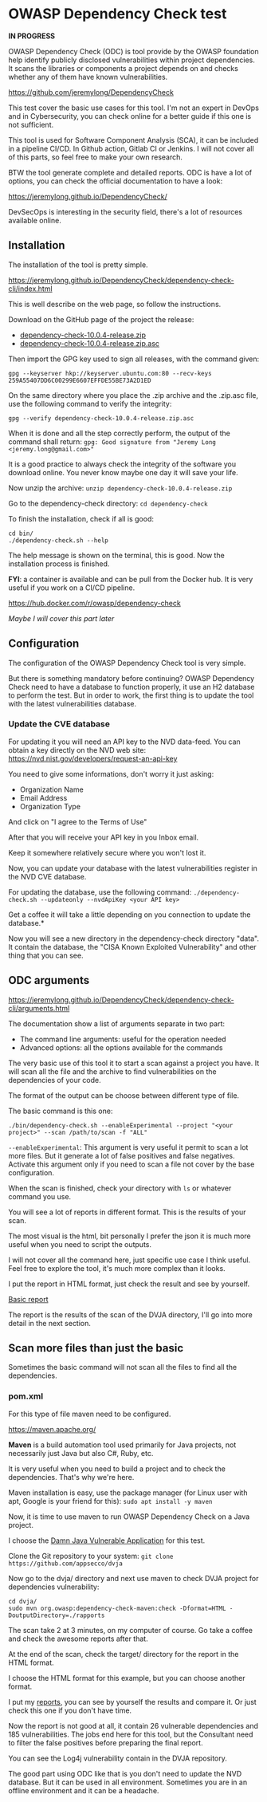 # OWASP Dependency Check test

**IN PROGRESS**

OWASP Dependency Check (ODC) is tool provide by the OWASP foundation help identify publicly disclosed vulnerabilities within project dependencies. It scans the libraries or components a project depends on and checks whether any of them have known vulnerabilities.

https://github.com/jeremylong/DependencyCheck

This test cover the basic use cases for this tool. I'm not an expert in DevOps and in Cybersecurity, you can check online for a better guide if this one is not sufficient.

This tool is used for Software Component Analysis (SCA), it can be included in a pipeline CI/CD. In Github action, Gitlab CI or Jenkins. I will not cover all of this parts, so feel free to make your own research.

BTW the tool generate complete and detailed reports. ODC is have a lot of options, you can check the official documentation to have a look:

https://jeremylong.github.io/DependencyCheck/

DevSecOps is interesting in the security field, there's a lot of resources available online.

## Installation

The installation of the tool is pretty simple.

https://jeremylong.github.io/DependencyCheck/dependency-check-cli/index.html

This is well describe on the web page, so follow the instructions.

Download on the GitHub page of the project the release:
- [dependency-check-10.0.4-release.zip](https://github.com/jeremylong/DependencyCheck/releases/download/v10.0.4/dependency-check-10.0.4-release.zip)
- [dependency-check-10.0.4-release.zip.asc](https://github.com/jeremylong/DependencyCheck/releases/download/v10.0.4/dependency-check-10.0.4-release.zip.asc)

Then import the GPG key used to sign all releases, with the command given:

`gpg --keyserver hkp://keyserver.ubuntu.com:80 --recv-keys 259A55407DD6C00299E6607EFFDE55BE73A2D1ED`

On the same directory where you place the .zip archive and the .zip.asc file, use the following command to verify the integrity:

`gpg --verify dependency-check-10.0.4-release.zip.asc`

When it is done and all the step correctly perform, the output of the command shall return:
`gpg: Good signature from "Jeremy Long <jeremy.long@gmail.com>"`

It is a good practice to always check the integrity of the software you download online. You never know maybe one day it will save your life.

Now unzip the archive: `unzip dependency-check-10.0.4-release.zip`

Go to the dependency-check directory: `cd dependency-check`

To finish the installation, check if all is good:
```
cd bin/
./dependency-check.sh --help
```

The help message is shown on the terminal, this is good. Now the installation process is finished.

**FYI**: a container is available and can be pull from the Docker hub. It is very useful if you work on a CI/CD pipeline.

https://hub.docker.com/r/owasp/dependency-check

*Maybe I will cover this part later*

## Configuration

The configuration of the OWASP Dependency Check tool is very simple.

But there is something mandatory before continuing? OWASP Dependency Check need to have a database to function properly, it use an H2 database to perform the test. But in order to work, the first thing is to update the tool with the latest vulnerabilities database.

### Update the CVE database

For updating it you will need an API key to the NVD data-feed. You can obtain a key directly on the NVD web site:
https://nvd.nist.gov/developers/request-an-api-key

You need to give some informations, don't worry it just asking:
- Organization Name
- Email Address
- Organization Type

And click on "I agree to the Terms of Use"

After that you will receive your API key in you Inbox email.

Keep it somewhere relatively secure where you won't lost it.

Now, you can update your database with the latest vulnerabilities register in the NVD CVE database.

For updating the database, use the following command: `./dependency-check.sh --updateonly --nvdApiKey <your API key>`

Get a coffee it will take a little depending on you connection to update the database.*

Now you will see a new directory in the dependency-check directory "data". It contain the database, the "CISA Known Exploited Vulnerability" and other thing that you can see.

## ODC arguments

https://jeremylong.github.io/DependencyCheck/dependency-check-cli/arguments.html

The documentation show a list of arguments separate in two part:
- The command line arguments: useful for the operation needed
- Advanced options: all the options available for the commands

The very basic use of this tool it to start a scan against a project you have. It will scan all the file and the archive to find vulnerabilities on the dependencies of your code.

The format of the output can be choose between different type of file.

The basic command is this one:

`./bin/dependency-check.sh --enableExperimental --project "<your project>" --scan /path/to/scan -f "ALL"`

`--enableExperimental`: This argument is very useful it permit to scan a lot more files. But it generate a lot of false positives and false negatives. Activate this argument only if you need to scan a file not cover by the base configuration.

When the scan is finished, check your directory with `ls` or whatever command you use.

You will see a lot of reports in different format. This is the results of your scan.

The most visual is the html, bit personally I prefer the json it is much more useful when you need to script the outputs.

I will not cover all the command here, just specific use case I think useful. Feel free to explore the tool, it's much more complex than it looks.

I put the report in HTML format, just check the result and see by yourself.

[Basic report](https://htmlpreview.github.io/?https://github.com/SharkUncle/deep-abyss/blob/master/OWASP_DC/basic-dependency-check-report.html)

The report is the results of the scan of the DVJA directory, I'll go into more detail in the next section.

## Scan more files than just the basic

Sometimes the basic command will not scan all the files to find all the dependencies.

### pom.xml

For this type of file maven need to be configured.

https://maven.apache.org/

**Maven** is a build automation tool used primarily for Java projects, not necessarily just Java but also C#, Ruby, etc.

It is very useful when you need to build a project and to check the dependencies. That's why we're here.

Maven installation is easy, use the package manager (for Linux user with apt, Google is your friend for this): `sudo apt install -y maven`

Now, it is time to use maven to run OWASP Dependency Check on a Java project.

I choose the [Damn Java Vulnerable Application](https://github.com/appsecco/dvja) for this test.

Clone the Git repository to your system: `git clone https://github.com/appsecco/dvja`

Now go to the dvja/ directory and next use maven to check DVJA project for dependencies vulnerability:
```
cd dvja/
sudo mvn org.owasp:dependency-check-maven:check -Dformat=HTML -DoutputDirectory=./rapports
```

The scan take 2 at 3 minutes, on my computer of course. Go take a coffee and check the awesome reports after that.

At the end of the scan, check the target/ directory for the report in the HTML format.

I choose the HTML format for this example, but you can choose another format.

I put my [reports](https://htmlpreview.github.io/?https://github.com/SharkUncle/deep-abyss/blob/master/OWASP_DC/detailed-dependency-check-report.html), you can see by yourself the results and compare it. Or just check this one if you don't have time.

Now the report is not good at all, it contain 26 vulnerable dependencies and 185 vulnerabilities. The jobs end here for this tool, but the Consultant need to filter the false positives before preparing the final report.

You can see the Log4j vulnerability contain in the DVJA repository.

The good part using ODC like that is you don't need to update the NVD database. But it can be used in all environment. Sometimes you are in an offline environment and it can be a headache.

